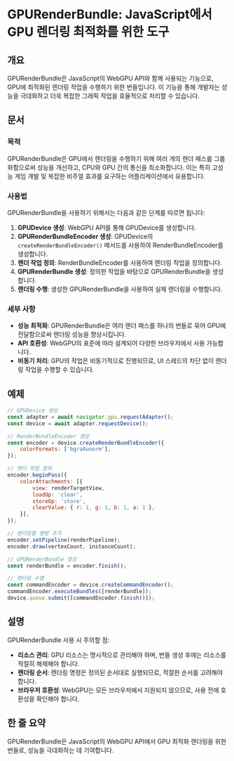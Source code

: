 <!--
Meta Description: # GPURenderBundle: JavaScript에서 GPU 렌더링 최적화를 위한 도구 ## 개요 GPURenderBundle은 JavaScript의 WebGPU API와 함께 사용되는 기능으로, GPU에 최적화된 렌더링 작업을 수행하기 위한 번들입니다. 이 기능을...
Meta Keywords: 렌더링, gpu, 작업을, const, encoder
-->

# GPURenderBundle: JavaScript에서 GPU 렌더링 최적화를 위한 도구

## 개요
GPURenderBundle은 JavaScript의 WebGPU API와 함께 사용되는 기능으로, GPU에 최적화된 렌더링 작업을 수행하기 위한 번들입니다. 이 기능을 통해 개발자는 성능을 극대화하고 더욱 복잡한 그래픽 작업을 효율적으로 처리할 수 있습니다.

## 문서
### 목적
GPURenderBundle은 GPU에서 렌더링을 수행하기 위해 여러 개의 렌더 패스를 그룹화함으로써 성능을 개선하고, CPU와 GPU 간의 통신을 최소화합니다. 이는 특히 고성능 게임 개발 및 복잡한 비주얼 효과를 요구하는 어플리케이션에서 유용합니다.

### 사용법
GPURenderBundle을 사용하기 위해서는 다음과 같은 단계를 따르면 됩니다:
1. **GPUDevice 생성**: WebGPU API를 통해 GPUDevice를 생성합니다.
2. **GPURenderBundleEncoder 생성**: GPUDevice의 `createRenderBundleEncoder()` 메서드를 사용하여 RenderBundleEncoder를 생성합니다.
3. **렌더 작업 정의**: RenderBundleEncoder를 사용하여 렌더링 작업을 정의합니다.
4. **GPURenderBundle 생성**: 정의한 작업을 바탕으로 GPURenderBundle을 생성합니다.
5. **렌더링 수행**: 생성한 GPURenderBundle을 사용하여 실제 렌더링을 수행합니다.

### 세부 사항
- **성능 최적화**: GPURenderBundle은 여러 렌더 패스를 하나의 번들로 묶어 GPU에 전달함으로써 렌더링 성능을 향상시킵니다.
- **API 호환성**: WebGPU의 표준에 따라 설계되어 다양한 브라우저에서 사용 가능합니다.
- **비동기 처리**: GPU의 작업은 비동기적으로 진행되므로, UI 스레드의 차단 없이 렌더링 작업을 수행할 수 있습니다.

## 예제
```javascript
// GPUDevice 생성
const adapter = await navigator.gpu.requestAdapter();
const device = await adapter.requestDevice();

// RenderBundleEncoder 생성
const encoder = device.createRenderBundleEncoder({
    colorFormats: ['bgra8unorm'],
});

// 렌더 작업 정의
encoder.beginPass({
    colorAttachments: [{
        view: renderTargetView,
        loadOp: 'clear',
        storeOp: 'store',
        clearValue: { r: 1, g: 1, b: 1, a: 1 },
    }],
});

// 렌더링할 명령 추가
encoder.setPipeline(renderPipeline);
encoder.draw(vertexCount, instanceCount);

// GPURenderBundle 생성
const renderBundle = encoder.finish();

// 렌더링 수행
const commandEncoder = device.createCommandEncoder();
commandEncoder.executeBundles([renderBundle]);
device.queue.submit([commandEncoder.finish()]);
```

## 설명
GPURenderBundle 사용 시 주의할 점:
- **리소스 관리**: GPU 리소스는 명시적으로 관리해야 하며, 번들 생성 후에는 리소스를 적절히 해제해야 합니다.
- **렌더링 순서**: 렌더링 명령은 정의된 순서대로 실행되므로, 적절한 순서를 고려해야 합니다.
- **브라우저 호환성**: WebGPU는 모든 브라우저에서 지원되지 않으므로, 사용 전에 호환성을 확인해야 합니다.

## 한 줄 요약
GPURenderBundle은 JavaScript의 WebGPU API에서 GPU 최적화 렌더링을 위한 번들로, 성능을 극대화하는 데 기여합니다.
